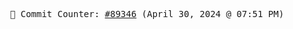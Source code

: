 <p align="center">
    <samp>
        📮 Commit Counter: <a href="https://github.com/Javascript-void0/Javascript-void0/commits/main">#89346</a> (April 30, 2024 @ 07:51 PM)
    </samp>
</p>